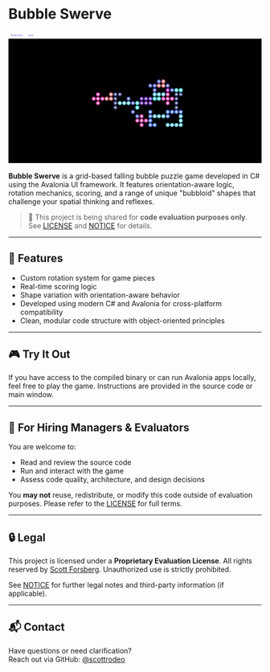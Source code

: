 # Bubble Swerve

![Bubble Swerve Preview](preview.png)

**Bubble Swerve** is a grid-based falling bubble puzzle game developed in C# using the Avalonia UI framework. It features orientation-aware logic, rotation mechanics, scoring, and a range of unique "bubbloid" shapes that challenge your spatial thinking and reflexes.

> 🧪 This project is being shared for **code evaluation purposes only**. See [LICENSE](./LICENSE) and [NOTICE](./NOTICE) for details.

---

## 🚀 Features

- Custom rotation system for game pieces  
- Real-time scoring logic  
- Shape variation with orientation-aware behavior  
- Developed using modern C# and Avalonia for cross-platform compatibility  
- Clean, modular code structure with object-oriented principles  

---

## 🎮 Try It Out

If you have access to the compiled binary or can run Avalonia apps locally, feel free to play the game. Instructions are provided in the source code or main window.

---

## 👀 For Hiring Managers & Evaluators

You are welcome to:

- Read and review the source code
- Run and interact with the game
- Assess code quality, architecture, and design decisions

You **may not** reuse, redistribute, or modify this code outside of evaluation purposes. Please refer to the [LICENSE](./LICENSE) for full terms.

---

## 🔒 Legal

This project is licensed under a **Proprietary Evaluation License**. All rights reserved by [Scott Forsberg](https://github.com/scottrodeo). Unauthorized use is strictly prohibited.

See [NOTICE](./NOTICE) for further legal notes and third-party information (if applicable).

---

## 📬 Contact

Have questions or need clarification?  
Reach out via GitHub: [@scottrodeo](https://github.com/scottrodeo)

